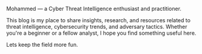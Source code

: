 Mohammed — a Cyber Threat Intelligence enthusiast and practitioner.

This blog is my place to share insights, research, and resources related to threat intelligence, cybersecurity trends, and adversary tactics. Whether you're a beginner or a fellow analyst, I hope you find something useful here.

Lets keep the field more fun.
